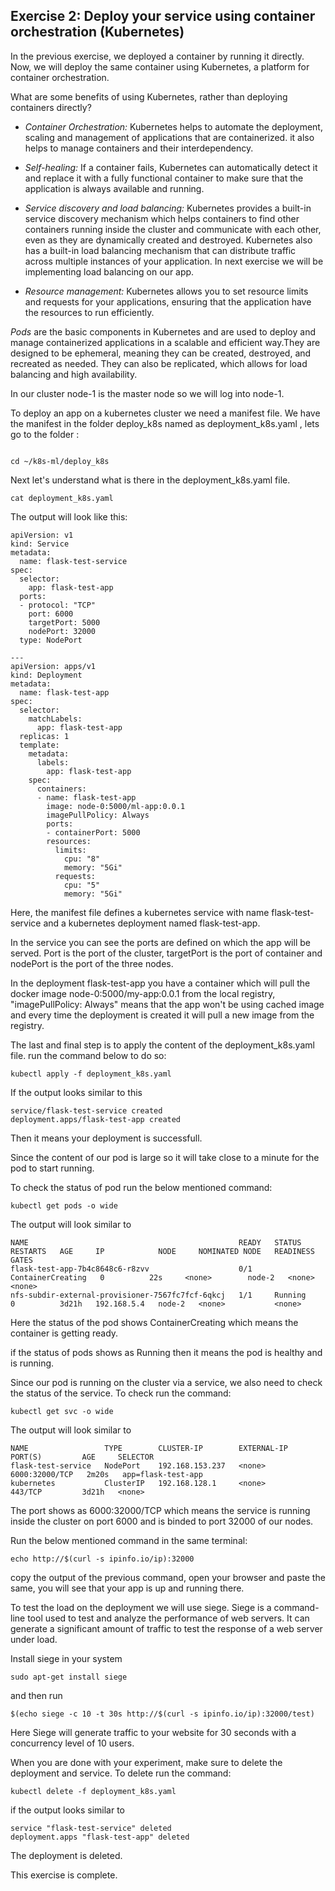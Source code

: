 
## Exercise 2: Deploy your service using container orchestration (Kubernetes)

In the previous exercise, we deployed a container by running it directly. Now, we will deploy the same container using Kubernetes, a platform for container orchestration.

What are some benefits of using Kubernetes, rather than deploying containers directly?

- *Container Orchestration:* Kubernetes helps to automate the deployment, scaling and management of applications that are containerized. it also helps to manage containers and their interdependency.

- *Self-healing:* If a container fails, Kubernetes can automatically detect it and replace it with a fully functional container to make sure that the application is always available and running.

- *Service discovery and load balancing:* Kubernetes provides a built-in service discovery mechanism which helps containers to find other containers running inside the cluster and communicate with each other, even as they are dynamically created and destroyed. Kubernetes also has a built-in load balancing mechanism that can distribute traffic across multiple instances of your application. In next exercise we will be implementing load balancing on our app.

- *Resource management:* Kubernetes allows you to set resource limits and requests for your applications, ensuring that the application have the resources to run efficiently.

*Pods* are the basic components in Kubernetes and are used to deploy and manage containerized applications in a scalable and efficient way.They are designed to be ephemeral, meaning they can be created, destroyed, and recreated as needed. They can also be replicated, which allows for load balancing and high availability.


In our cluster node-1 is the master node so we will log into node-1.

To deploy an app on a kubernetes cluster we need a manifest file. We have the manifest in the folder deploy_k8s named as deployment_k8s.yaml , lets go to the folder :

``` shell

cd ~/k8s-ml/deploy_k8s

```

Next let's understand what is there in the deployment_k8s.yaml file.


```Shell
cat deployment_k8s.yaml

```

The output will look like this:

```shell 
apiVersion: v1
kind: Service
metadata:
  name: flask-test-service
spec:
  selector:
    app: flask-test-app
  ports:
  - protocol: "TCP"
    port: 6000
    targetPort: 5000
    nodePort: 32000
  type: NodePort

---
apiVersion: apps/v1
kind: Deployment
metadata:
  name: flask-test-app
spec:
  selector:
    matchLabels:
      app: flask-test-app
  replicas: 1
  template:
    metadata:
      labels:
        app: flask-test-app
    spec:
      containers:
      - name: flask-test-app
        image: node-0:5000/ml-app:0.0.1
        imagePullPolicy: Always
        ports:
        - containerPort: 5000
        resources:
          limits:
            cpu: "8"
            memory: "5Gi"
          requests:
            cpu: "5"
            memory: "5Gi"

```

Here, the manifest file defines a kubernetes service with name flask-test-service and a kubernetes deployment named flask-test-app.

In the service you can see the ports are defined on which the app will be served. Port is the port of the cluster, targetPort  is the port of container and nodePort is the port of the three nodes. 

In the deployment flask-test-app you have a container which will pull the docker image node-0:5000/my-app:0.0.1 from the local registry, "imagePullPolicy: Always" means that the app won't be using cached image and every time the deployment is created it will pull a new image from the registry.

The last and final step is to apply the content of the deployment_k8s.yaml file. run the command below to do so:

``` shell
kubectl apply -f deployment_k8s.yaml

```

If the output looks similar to this

``` shell
service/flask-test-service created
deployment.apps/flask-test-app created
```

Then it means your deployment is successfull.

Since the content of our pod is large so it will take close to a minute for the pod to start running.

To check the status of pod run the below mentioned command:

``` shell
kubectl get pods -o wide

```
The output will look similar to

``` shell
NAME                                               READY   STATUS              RESTARTS   AGE     IP            NODE     NOMINATED NODE   READINESS GATES
flask-test-app-7b4c8648c6-r8zvv                    0/1     ContainerCreating   0          22s     <none>        node-2   <none>           <none>
nfs-subdir-external-provisioner-7567fc7fcf-6qkcj   1/1     Running             0          3d21h   192.168.5.4   node-2   <none>           <none>

```
Here the status of the pod shows ContainerCreating which means the container is getting ready.

if the status of pods shows as Running then it means the pod is healthy and is running.

Since our pod is running on the cluster via a service, we also need to check the status of the service. To check run the command:

``` shell
kubectl get svc -o wide
```
The output will look similar to 

```shell
NAME                 TYPE        CLUSTER-IP        EXTERNAL-IP   PORT(S)         AGE     SELECTOR
flask-test-service   NodePort    192.168.153.237   <none>        6000:32000/TCP   2m20s   app=flask-test-app
kubernetes           ClusterIP   192.168.128.1     <none>        443/TCP         3d21h   <none>
```
The port shows as 6000:32000/TCP which means the service is running inside the cluster on port 6000 and is binded to port 32000 of our nodes.

Run the below mentioned command in the same terminal:

``` shell
echo http://$(curl -s ipinfo.io/ip):32000
```

copy the output of the previous command, open your browser and paste the same, you will see that your app is up and running there.

To test the load on the deployment we will use siege. Siege is a command-line tool used to test and analyze the performance of web servers. It can generate a significant amount of traffic to test the response of a web server under load.

Install siege in your system

```shell
sudo apt-get install siege

```
and then run 

``` shell
$(echo siege -c 10 -t 30s http://$(curl -s ipinfo.io/ip):32000/test)

```

Here Siege will generate traffic to your website for 30 seconds with a concurrency level of 10 users.


When you are done with your experiment, make sure to delete the deployment and service. To delete run the command:

``` shell
kubectl delete -f deployment_k8s.yaml

```
if the output looks similar to 

```shell
service "flask-test-service" deleted
deployment.apps "flask-test-app" deleted
```
The deployment is deleted.

This exercise is complete.


